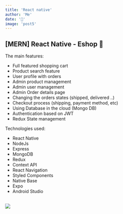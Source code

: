 ```yaml
---
title: 'React native'
author: 'Me'
date: '📲'
image: 'post5'
---
```






## [MERN] React Native - Eshop 📱
The main features:

- Full featured shopping cart
- Product search feature
- User profile with orders
- Admin product management
- Admin user management
- Admin Order details page
- Changing the orders states (shipped, delivered ..)
- Checkout process (shipping, payment method, etc)
- Using Database in the cloud (Mongo DB)
- Authentication based on JWT
- Redux State management

 Technologies used:
- React Native
- NodeJs
- Express
- MongoDB
- Redux
- Context API
- React Navigation
- Styled Components
- Native Base
- Expo
- Android Studio
<br></br>

<img src="https://res.cloudinary.com/byplants/image/upload/c_crop,h_496,w_353,x_200,y_0/v1617044805/byplantsmedia/with_changes_pick_ecommerce_wc7xcj.gif"></img>


